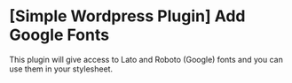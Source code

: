 # [Simple Wordpress Plugin] Add Google Fonts

This plugin will give access to Lato and Roboto (Google) fonts and you can use them in your stylesheet.


